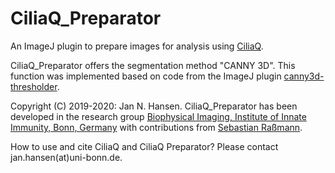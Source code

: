 # CiliaQ_Preparator
An ImageJ plugin to prepare images for analysis using [CiliaQ](https://github.com/hansenjn/CiliaQ).

CiliaQ_Preparator offers the segmentation method "CANNY 3D". This function was implemented based on code from the ImageJ plugin [canny3d-thresholder](https://github.com/sRassmann/canny3d-thresholder).

Copyright (C) 2019-2020: Jan N. Hansen. CiliaQ_Preparator has been developed in the research group [Biophysical Imaging, Institute of Innate Immunity, Bonn, Germany](http://www.iii.uni-bonn.de/en/wachten_lab/) with contributions from [Sebastian Raßmann](https://github.com/sRassmann).

How to use and cite CiliaQ and CiliaQ Preparator? Please contact jan.hansen(at)uni-bonn.de.
